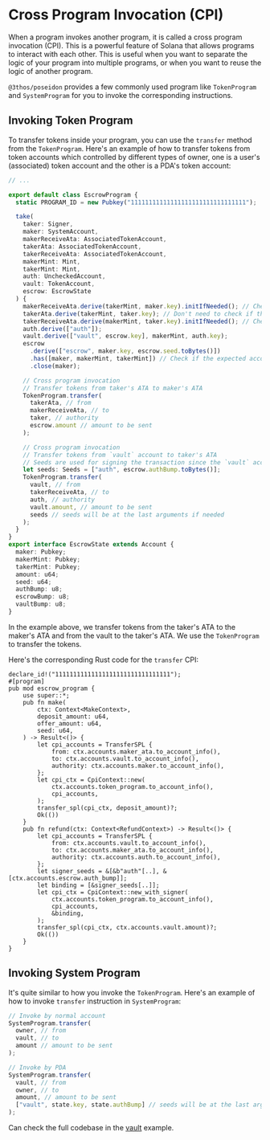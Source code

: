 # Cross Program Invocation (CPI)

When a program invokes another program, it is called a cross program invocation (CPI). This is a powerful feature of Solana that allows programs to interact with each other. This is useful when you want to separate the logic of your program into multiple programs, or when you want to reuse the logic of another program.

`@3thos/poseidon` provides a few commonly used program like `TokenProgram` and `SystemProgram` for you to invoke the corresponding instructions.

## Invoking Token Program

To transfer tokens inside your program, you can use the `transfer` method from the `TokenProgram`. Here's an example of how to transfer tokens from token accounts which controlled by different types of owner, one is a user's (associated) token account and the other is a PDA's token account:

```typescript
// ...

export default class EscrowProgram {
  static PROGRAM_ID = new Pubkey("11111111111111111111111111111111");

  take(
    taker: Signer,
    maker: SystemAccount,
    makerReceiveAta: AssociatedTokenAccount,
    takerAta: AssociatedTokenAccount,
    takerReceiveAta: AssociatedTokenAccount,
    makerMint: Mint,
    takerMint: Mint,
    auth: UncheckedAccount,
    vault: TokenAccount,
    escrow: EscrowState
  ) {
    makerReceiveAta.derive(takerMint, maker.key).initIfNeeded(); // Check if the associated token account is initialized
    takerAta.derive(takerMint, taker.key); // Don't need to check if the ATA is initialized, because if it's not, the transfer will fail
    takerReceiveAta.derive(makerMint, taker.key).initIfNeeded(); // Check if the associated token account is initialized
    auth.derive(["auth"]);
    vault.derive(["vault", escrow.key], makerMint, auth.key);
    escrow
      .derive(["escrow", maker.key, escrow.seed.toBytes()])
      .has([maker, makerMint, takerMint]) // Check if the expected accounts are the same as the provided accounts
      .close(maker);

    // Cross program invocation
    // Transfer tokens from taker's ATA to maker's ATA
    TokenProgram.transfer(
      takerAta, // from
      makerReceiveAta, // to
      taker, // authority
      escrow.amount // amount to be sent
    );

    // Cross program invocation
    // Transfer tokens from `vault` account to taker's ATA
    // Seeds are used for signing the transaction since the `vault` account is owned by the `auth` PDA under the escrow program
    let seeds: Seeds = ["auth", escrow.authBump.toBytes()];
    TokenProgram.transfer(
      vault, // from
      takerReceiveAta, // to
      auth, // authority
      vault.amount, // amount to be sent
      seeds // seeds will be at the last arguments if needed
    );
  }
}
export interface EscrowState extends Account {
  maker: Pubkey;
  makerMint: Pubkey;
  takerMint: Pubkey;
  amount: u64;
  seed: u64;
  authBump: u8;
  escrowBump: u8;
  vaultBump: u8;
}
```

In the example above, we transfer tokens from the taker's ATA to the maker's ATA and from the vault to the taker's ATA. We use the `TokenProgram` to transfer the tokens.

Here's the corresponding Rust code for the `transfer` CPI:

```rust,ignore
declare_id!("11111111111111111111111111111111");
#[program]
pub mod escrow_program {
    use super::*;
    pub fn make(
        ctx: Context<MakeContext>,
        deposit_amount: u64,
        offer_amount: u64,
        seed: u64,
    ) -> Result<()> {
        let cpi_accounts = TransferSPL {
            from: ctx.accounts.maker_ata.to_account_info(),
            to: ctx.accounts.vault.to_account_info(),
            authority: ctx.accounts.maker.to_account_info(),
        };
        let cpi_ctx = CpiContext::new(
            ctx.accounts.token_program.to_account_info(),
            cpi_accounts,
        );
        transfer_spl(cpi_ctx, deposit_amount)?;
        Ok(())
    }
    pub fn refund(ctx: Context<RefundContext>) -> Result<()> {
        let cpi_accounts = TransferSPL {
            from: ctx.accounts.vault.to_account_info(),
            to: ctx.accounts.maker_ata.to_account_info(),
            authority: ctx.accounts.auth.to_account_info(),
        };
        let signer_seeds = &[&b"auth"[..], &[ctx.accounts.escrow.auth_bump]];
        let binding = [&signer_seeds[..]];
        let cpi_ctx = CpiContext::new_with_signer(
            ctx.accounts.token_program.to_account_info(),
            cpi_accounts,
            &binding,
        );
        transfer_spl(cpi_ctx, ctx.accounts.vault.amount)?;
        Ok(())
    }
}
```

## Invoking System Program

It's quite similar to how you invoke the `TokenProgram`. Here's an example of how to invoke `transfer` instruction in `SystemProgram`:

```typescript
// Invoke by normal account
SystemProgram.transfer(
  owner, // from
  vault, // to
  amount // amount to be sent
);

// Invoke by PDA
SystemProgram.transfer(
  vault, // from
  owner, // to
  amount, // amount to be sent
  ["vault", state.key, state.authBump] // seeds will be at the last arguments if needed
);
```

Can check the full codebase in the [vault](https://github.com/3uild-3thos/poseidon/blob/master/examples/vault/typescript/vault.ts) example.
